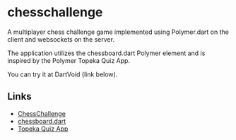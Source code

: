chesschallenge
==============

A multiplayer chess challenge game implemented using Polymer.dart on the client 
and websockets on the server. 

The application utilizes the chessboard.dart Polymer element and is
inspired by the Polymer Topeka Quiz App.

You can try it at DartVoid (link below).

## Links
- [ChessChallenge](http://chesschallenge.aforsell.dartvoid.net)
- [chessboard.dart](https://github.com/andersforsell/chessboard.dart)
- [Topeka Quiz App](https://www.polymer-project.org/apps/topeka/)
